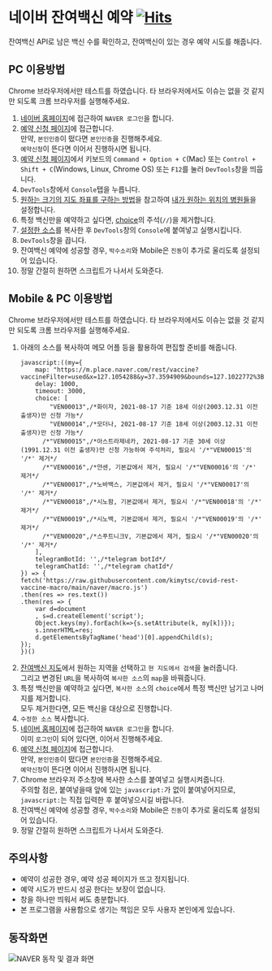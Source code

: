 # 네이버 잔여백신 예약 [![Hits](https://hits.seeyoufarm.com/api/count/incr/badge.svg?url=https%3A%2F%2Fgithub.com%2Fkimytsc%2Fcovid-rest-vaccine-macro&count_bg=%2379C83D&title_bg=%23555555&icon=&icon_color=%23E7E7E7&title=hits&edge_flat=false)](https://hits.seeyoufarm.com)
잔여백신 API로 남은 백신 수를 확인하고, 잔여백신이 있는 경우 예약 시도를 해줍니다.

## PC 이용방법
Chrome 브라우저에서만 테스트를 하였습니다. 타 브라우저에서도 이슈는 없을 것 같지만 되도록 크롬 브라우저를 실행해주세요.
1. [네이버 홈페이지](https://www.naver.com/)에 접근하여 `NAVER 로그인`을 합니다.
1. [예약 신청 페이지](https://v-search.nid.naver.com/reservation/standby?orgCd=41376633&sid=1085568538)에 접근합니다.  
   만약, `본인인증`이 떴다면 `본인인증`을 진행해주세요.  
   `예약신청`이 뜬다면 이어서 진행하시면 됩니다.
1. [예약 신청 페이지](https://v-search.nid.naver.com/reservation/standby?orgCd=41376633&sid=1085568538)에서 키보드의 `Command + Option + C`(Mac) 또는 `Control + Shift + C`(Windows, Linux, Chrome OS) 또는 `F12`를 눌러 `DevTools`창을 띄웁니다.
1. `DevTools`창에서 `Console`탭을 누릅니다.
1. [원하는 크기의 지도 좌표를 구하는 방법](https://github.com/kimytsc/covid-rest-vaccine-macro/blob/main/naver/macro.js#L17)을 참고하여 [내가 원하는 위치의 병원들](https://github.com/kimytsc/covid-rest-vaccine-macro/blob/main/naver/macro.js#L65)을 설정합니다.
1. 특정 백신만을 예약하고 싶다면, [choice](https://github.com/kimytsc/covid-rest-vaccine-macro/blob/main/naver/macro.js#L58)의 주석(`//`)을 제거합니다.
1. [설정한 소스](https://github.com/kimytsc/covid-rest-vaccine-macro/blob/main/naver/macro.js)를 복사한 후 `DevTools`창의 `Console`에 붙여넣고 실행시킵니다.
1. `DevTools`창을 끕니다.
1. 잔여백신 예약에 성공할 경우, `박수소리`와 Mobile은 `진동`이 추가로 울리도록 설정되어 있습니다.
1. 정말 간절히 원하면 스크립트가 나서서 도와준다.

## Mobile & PC 이용방법
Chrome 브라우저에서만 테스트를 하였습니다. 타 브라우저에서도 이슈는 없을 것 같지만 되도록 크롬 브라우저를 실행해주세요.
1. 아래의 소스를 복사하여 메모 어플 등을 활용하여 편집할 준비를 해줍니다.
    ~~~
    javascript:((my={
        map: "https://m.place.naver.com/rest/vaccine?vaccineFilter=used&x=127.1054288&y=37.3594909&bounds=127.1022772%3B37.3577853%3B127.1085804%3B37.3611964",
        delay: 1000,
        timeout: 3000,
        choice: [
            "VEN00013",/*화이자, 2021-08-17 기준 18세 이상(2003.12.31 이전 출생자)만 신청 가능*/
            "VEN00014",/*모더나, 2021-08-17 기준 18세 이상(2003.12.31 이전 출생자)만 신청 가능*/
          /*"VEN00015",/*아스트라제네카, 2021-08-17 기준 30세 이상(1991.12.31 이전 출생자)만 신청 가능하여 주석처리, 필요시 '/*"VEN00015'의 '/*' 제거*/
          /*"VEN00016",/*얀센, 기본값에서 제거, 필요시 '/*"VEN00016'의 '/*' 제거*/
          /*"VEN00017",/*노바백스, 기본값에서 제거, 필요시 '/*"VEN00017'의 '/*' 제거*/
          /*"VEN00018",/*시노팜, 기본값에서 제거, 필요시 '/*"VEN00018'의 '/*' 제거*/
          /*"VEN00019",/*시노백, 기본값에서 제거, 필요시 '/*"VEN00019'의 '/*' 제거*/
          /*"VEN00020",/*스푸트니크V, 기본값에서 제거, 필요시 '/*"VEN00020'의 '/*' 제거*/
        ],
        telegramBotId: '',/*telegram botId*/
        telegramChatId: '',/*telegram chatId*/
    }) => {
    fetch('https://raw.githubusercontent.com/kimytsc/covid-rest-vaccine-macro/main/naver/macro.js')
    .then(res => res.text())
    .then(res => {
        var d=document
        , s=d.createElement('script');
        Object.keys(my).forEach(k=>{s.setAttribute(k, my[k])});
        s.innerHTML=res;
        d.getElementsByTagName('head')[0].appendChild(s);
    });
    })()
    ~~~
1. [잔여백신 지도](https://m.place.naver.com/rest/vaccine)에서 원하는 지역을 선택하고 `현 지도에서 검색`을 눌러줍니다.  
   그리고 변경된 `URL`을 복사하여 `복사한 소스`의 `map`을 바꿔줍니다.
1. 특정 백신만을 예약하고 싶다면, `복사한 소스`의 `choice`에서 특정 백신만 남기고 나머지를 제거합니다.  
   모두 제거한다면, 모든 백신을 대상으로 진행합니다.
1. `수정한 소스` 복사합니다.
1. [네이버 홈페이지](https://m.naver.com/)에 접근하여 `NAVER 로그인`을 합니다.  
   이미 `로그인`이 되어 있다면, 이어서 진행해주세요.
1. [예약 신청 페이지](https://v-search.nid.naver.com/reservation/standby?orgCd=41376633&sid=1085568538)에 접근합니다.  
   만약, `본인인증`이 떴다면 `본인인증`을 진행해주세요.  
   `예약신청`이 뜬다면 이어서 진행하시면 됩니다.
1. Chrome 브라우저 주소창에 복사한 소스를 붙여넣고 실행시켜줍니다.  
   주의할 점은, 붙여넣을때 앞에 있는 `javascript:`가 없이 붙여넣어지므로, `javascript:`는 직접 입력한 후 붙여넣으시길 바랍니다.
1. 잔여백신 예약에 성공할 경우, `박수소리`와 Mobile은 `진동`이 추가로 울리도록 설정되어 있습니다.
1. 정말 간절히 원하면 스크립트가 나서서 도와준다.


## 주의사항
- 예약이 성공한 경우, 예약 성공 페이지가 뜨고 정지됩니다.
- 예약 시도가 반드시 성공 한다는 보장이 없습니다.
- 창을 하나만 띄워서 써도 충분합니다.
- 본 프로그램을 사용함으로 생기는 책임은 모두 사용자 본인에게 있습니다.

## 동작화면
![NAVER 동작 및 결과 화면](https://raw.githubusercontent.com/kimytsc/covid-rest-vaccine-macro/resources/main/images/naver/result.png)
